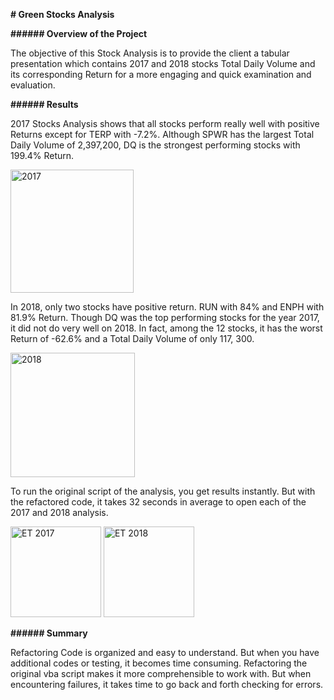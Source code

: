 **# Green Stocks Analysis**

**###### Overview of the Project**

The objective of this Stock Analysis is to provide the client a tabular presentation which contains 2017 and 2018 stocks Total Daily Volume and its corresponding Return for a more engaging and quick examination and evaluation. 

**###### Results**

2017 Stocks Analysis shows that all stocks perform really well with positive Returns except for TERP with -7.2%. Although SPWR has the largest Total Daily Volume of 2,397,200, DQ is the strongest performing stocks with 199.4% Return.  

<img width="197" alt="2017" src="https://user-images.githubusercontent.com/71112826/94872520-aa165200-0401-11eb-8762-a477e97cf45f.png">


In 2018, only two stocks have positive return. RUN with 84% and ENPH with 81.9% Return. Though DQ was the top performing stocks for the year 2017, it did not do very well on 2018. In fact, among the 12 stocks, it has the worst Return of -62.6% and a Total Daily Volume of only 117, 300. 

<img width="199" alt="2018" src="https://user-images.githubusercontent.com/71112826/94872614-ee095700-0401-11eb-930f-e476dd8c5a46.png">

To run the original script of the analysis, you get results instantly. But with the refactored code, it takes 32 seconds in average to open each of the 2017 and 2018 analysis. 

<img width="145" alt="ET 2017" src="https://user-images.githubusercontent.com/71112826/94872697-2315a980-0402-11eb-818f-653838476b88.png">

<img width="145" alt="ET 2018" src="https://user-images.githubusercontent.com/71112826/94872724-3163c580-0402-11eb-8601-57396e580bf1.png">

**###### Summary**

Refactoring Code is organized and easy to understand. But when you have additional codes or testing, it becomes time consuming. 
Refactoring the original vba script makes it more comprehensible to work with. But when encountering failures, it takes time to go back and forth checking for errors. 

